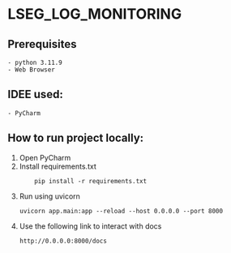 # LSEG_LOG_MONITORING


## Prerequisites
    - python 3.11.9
    - Web Browser

## IDEE used:
    - PyCharm

## How to run project locally:
1. Open PyCharm
2. Install requirements.txt
    ```
        pip install -r requirements.txt
    ```
3. Run using uvicorn
    ```
    uvicorn app.main:app --reload --host 0.0.0.0 --port 8000
    ```
4. Use the following link to interact with docs
    ```
    http://0.0.0.0:8000/docs
    ```
